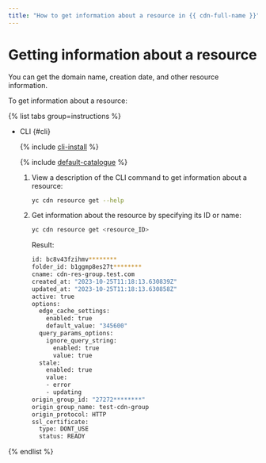 ```yaml
---
title: "How to get information about a resource in {{ cdn-full-name }}"
---
```


# Getting information about a resource

You can get the domain name, creation date, and other resource information.

To get information about a resource:

{% list tabs group=instructions %}

- CLI {#cli}

   {% include [cli-install](../../../_includes/cli-install.md) %}

   {% include [default-catalogue](../../../_includes/default-catalogue.md) %}

   1. View a description of the CLI command to get information about a resource:

      ```bash
      yc cdn resource get --help
      ```

   1. Get information about the resource by specifying its ID or name:

      ```bash
      yc cdn resource get <resource_ID>
      ```

      Result:

      ```bash
      id: bc8v43fzihmv********
      folder_id: b1ggmp8es27t********
      cname: cdn-res-group.test.com
      created_at: "2023-10-25T11:18:13.630839Z"
      updated_at: "2023-10-25T11:18:13.630858Z"
      active: true
      options:
        edge_cache_settings:
          enabled: true
          default_value: "345600"
        query_params_options:
          ignore_query_string:
            enabled: true
            value: true
        stale:
          enabled: true
          value:
          - error
          - updating
      origin_group_id: "27272********"
      origin_group_name: test-cdn-group
      origin_protocol: HTTP
      ssl_certificate:
        type: DONT_USE
        status: READY
      ```

{% endlist %}
